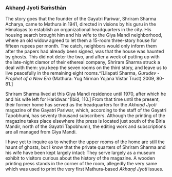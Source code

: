 ### Akhaṇḍ Jyoti Saṁsthān

The story goes that the founder of the Gayatri Pariwar, Shriram Sharma Acharya, came to Mathura in 1941, directed in visions by his guru in the Himalayas to establish an organizational headquarters in the city. His housing search brought him and his wife to the Giya Mandi neighborhood, where an old widow agreed to let them a 15-room three-story house for fifteen rupees per month. The catch, neighbors would only inform them after the papers had already been signed, was that the house was haunted by ghosts. This did not deter the two, and after a week of putting up with the late-night clamor of their ethereal company, Shriram Sharma struck a deal with them: you keep the seven rooms on the third story, and leave us to live peacefully in the remaining eight rooms.^[Lilapati Sharma, _Gurudev - Prophet of a New Era_ (Mathura: Yug Nirman Yojana Vistar Trust) 2009, 80-81.]

Shriram Sharma lived at this Giya Mandi residence until 1970, after which he and his wife left for Haridwar.^[Ibid, 110.] From that time until the present, their former home has served as the headquarters for the _Akhaṇḍ Jyoti_ magazine of the Gayatri Pariwar, which, according to the staff of the Gayatri Tapobhumi, has seventy thousand subscribers. Although the printing of the magazine takes place elsewhere (the press is located just south of the Birla Mandir, north of the Gayatri Tapobhumi), the editing work and subscriptions are all managed from Giya Mandi.

I have yet to inquire as to whether the upper rooms of the home are still the haunt of ghosts, but I know that the private quarters of Shriram Sharma and his wife have been kept largely intact: They serve largely as a museum exhibit to visitors curious about the history of the magazine. A wooden printing press stands in the corner of the room, allegedly the very same which was used to print the very first Mathura-based _Akhaṇḍ Jyoti_ issues.

